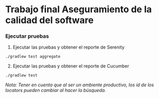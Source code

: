 # Trabajo final Aseguramiento de la calidad del software

### Ejecutar pruebas

1. Ejecutar las pruebas y obtener el reporte de Serenity
```
./gradlew test aggregate
```

2. Ejecutar las pruebas y obtener el reporte de Cucumber
```
./gradlew test
```

_Nota: Tener en cuenta que al ser un ambiente productivo, los id de los locators pueden cambiar al hacer la búsqueda._
